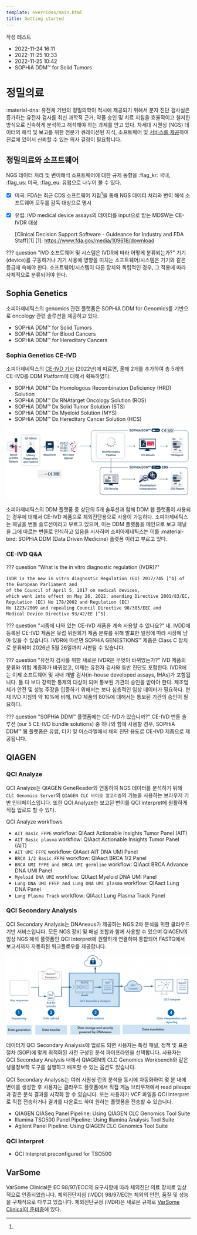 ```yaml
---
template: overrides/main.html
title: Getting started
---
```


작성 테스트 
  * 2022-11-24 16:11
  * 2022-11-25 10:33
  * 2022-11-25 10:42
  * SOPHiA DDM™ for Solid Tumors

# 정밀의료
:material-dna: 유전체 기반의 정밀의학이 적시에 제공되기 위해서 분자 진단 검사실은 
증가하는 유전자 검사를 최신 과학적 근거, 약물 승인 및 치료 지침을
효율적이고 철저한 방식으로 신속하게 분석하고 해석해야 하는 과제를 안고 있다.
차세대 시퀀싱 (NGS) 데이터의 해석 및 보고를 위한 전문가 큐레이션된 지식,
소프트웨어 및 [서비스를 제공]하여 진료에 있어서 신뢰할 수 있는 의사 결정이 필요합니다.

[서비스를 제공]: https://digitalinsights.qiagen.com/products-overview/

## 정밀의료와 소프트웨어
NGS 데이터 처리 및 변이해석 소프트웨어에 대한 규제 동향을 :flag_kr: 국내, :flag_us: 미국, :flag_eu: 유럽으로 나누어 볼 수 있다.

- [x] 미국: FDA는 최근 CDS 소프트웨어 지침[^1]을 통해 NGS 데이터 처리와 변이 해석 소프트웨어 모두를 감독 대상으로 명시
- [x] 유럽: IVD medical device assays의 데이터를 input으로 받는 MDSW는 CE-IVDR 대상

  [^1]: 
   [Clinical Decision Support Software - Guideance for Industry and FDA Staff][1]
     [1]: https://www.fda.gov/media/109618/download

??? question "IVD 소프트웨어 및 시스템은 IVDR에 따라 어떻게 분류되는가?"
    기기 (device)를 구동하거나 기기 사용에 영향을 미치는 소프트웨어/시스템은
    기기와 같은 등급에 속해야 한다.
    소프트웨어/시스템이 다른 장치와 독립적인 경우,
    그 적용에 따라 자체적으로 분류되어야 한다.
    
## Sophia Genetics

소피아제네틱스의 genomics 관련 플랫폼은 SOPHiA DDM for Genomics를 기반으로
oncology 관련 솔루션을 제공하고 있다.

  * SOPHiA DDM™ for Solid Tumors
  * SOPHiA DDM™ for Blood Cancers
  * SOPHiA DDM™ for Hereditary Cancers

### Sophia Genetics CE-IVD
소피아제네틱스의 [CE-IVD 기사] (2022년)에 따르면, 올해 2개를 추가하여 총 5개의 CE-IVD를 DDM Platform에 대해서 획득하였다.

  * SOPHiA DDM™ Dx Homologous Recombination Deficiency (HRD) Solution
  * SOPHiA DDM™ Dx RNAtarget Oncology Solution (ROS)
  * SOPHiA DDM™ Dx Solid Tumor Solution (STS)
  * SOPHiA DDM™ Dx Myeloid Solution (MYS)
  * SOPHiA DDM™ Dx Hereditary Cancer Solution (HCS)

[![CE-IVD Oncology][110]][110]

  [110]: assets/screenshots/sophia.png

  [CE-IVD 기사]: https://www.genomeweb.com/regulatory-news-fda-approvals/sophia-genetics-gets-ce-ivd-mark-ddm-platforms-analytics?_ga=2.227213021.1115069856.1666315814-1673504714.1665445574&adobe_mc=MCMID%3D22851554295355469673754877065205084752%7CMCORGID%3D138FFF2554E6E7220A4C98C6%2540AdobeOrg%7CTS%3D1666315827&CSAuthResp=1%3A%3A2455941%3A1911%3A24%3Asuccess%3AF2DE22E6E75C7FA66C9A2FDB82D6080F#.Y1H2O-xBxhE

소피아제네틱스의 DDM 플랫폼 중 상단의 5개 솔루션과 함께 DDM 웹 플랫폼이 사용되는 경우에 대해서 CE-IVD 제품으로 체외진단용으로 사용이 가능하다.
소피아제네틱스는 패널을 번들 솔루션이라고 부르고 있으며, 이는 DDM 플랫폼을 메인으로 보고 패널을 그에 따르는 번들로 인식하고 있음을 시사하며
소피아제네틱스는 이를 :material-bird: SOPHiA DDM (Data Driven Medicine) 플랫폼 이라고 부르고 있다. 

### CE-IVD Q&A

??? question "What is the in vitro diagnostic regulation (IVDR)?"

    IVDR is the new in vitro diagnostic Regulation (EU) 2017/745 [^4] of the European Parliament and 
    of the Council of April 5, 2017 on medical devices, 
    which went into effect on May 26, 2022, amending Directive 2001/83/EC, 
    Regulation (EC) No 178/2002 and Regulation (EC) 
    No 1223/2009 and repealing Council Directive 90/385/EEC and 
    Medical Device Directive 93/42/EE [^5].

  [^3]:
    EU의 법령안은 공동체 입법의 종류에 맞도록 적절히 구분되어야 하며, 특히 구속력의 여부에 따라 규정(regulation), 지침(directive), 결정(decision), 권고(recommendation) 등으로 구분되어야 한다.
  [^4]:
    규정 2017/745: 의료기기(MDR, Medical Device Regulation)
  [^5]:
    지침 93/42/EEC: 의료기기(MDD, Medical Device Directive)

??? question "시중에 나와 있는 CE-IVD 제품을 계속 사용할 수 있나요?"
    네. IVDD에 등록된 CE-IVD 제품은 유럽 위원회가 제품 분류를 위해 발표한 일정에 따라 시장에 남아 있을 수 있습니다. 
    IVDR에 따르면 SOPHiA GENESTIONS™ 제품은 Class C 장치로 분류되며 2026년 5월 26일까지 시판될 수 있습니다.

??? question "유전자 검사를 위한 새로운 IVDR은 무엇이 바뀌었는가?"
    IVD 제품의 분류와 위험 계층화가 바뀌었고, 이제는 유전자 검사와 동반 진단도 포함한다.
    IVDR에는 이제 소프트웨어 및 사내 개발 검사(in-house developed assays, IHAs)가 포함됩니다. 
    둘 다 보다 강력한 통제의 대상이 되며 통보된 기관의 승인을 받아야 한다.
    제조업체가 안전 및 성능 주장을 입증하기 위해서는 보다 심층적인 임상 데이터가 필요하다.
    현재 IVD 지침의 약 10%에 비해, IVD 제품의 80%에 대해서는 통보된 기관의 승인이 필요하다.

??? question "SOPHiA DDM™ 플랫폼에는 CE-IVD가 있습니까?"
    CE-IVD 번들 솔루션 (our 5 CE-IVD bundle solutions) 중 하나와 함께 사용할 경우, SOPHiA DDM™ 웹 플랫폼은 
    유럽, 터키 및 이스라엘에서 체외 진단 용도로 CE-IVD 제품으로 제공됩니다.


## QIAGEN

### QCI Analyze

QCI Analyze는 QIAGEN GeneReader와 연동하여 NGS 데이터를 분석하기 위해
`CLC Genomics Server`와 `QIAGEN CLC 바이오 알고리즘`의 기능을 사용하는 
브라우저 기반 인터페이스입니다. 또한 QCI Analyze는 보고된 변이를
QCI Interpret에 원활하게 직접 업로드 할 수 있다.

QCI Analyze workflows

  * `AIT Basic FFPE` workflow: QIAact Actionable Insights Tumor Panel (AIT)
  * `AIT Basic plasma` workflow: QIAact Actionable Insights Tumor Panel (AIT)
  * `AIT UMI FFPE` workflow: QIAact AIT DNA UMI Panel
  * `BRCA 1/2 Basic FFPE` workflow: QIAact BRCA 1/2 Panel
  * `BRCA UMI FFPE and BRCA UMI germline` workflow: QIAact BRCA Advance DNA UMI Panel
  * `Myeloid DNA UMI` workflow: QIAact Myeloid DNA UMI Panel
  * `Lung DNA UMI FFEP and Lung DNA UMI plasma` workflow: QIAact Lung DNA Panel
  * `Lung Plasma Track` workflow: QIAact Lung Plasma Track Panel 

### QCI Secondary Analysis

QCI Secondary Analysis는 DNAnexus가 제공하는 NGS 2차 분석을 위한 클라우드 기반 서비스입니다.
모든 NGS 장비 및 패널 조합과 함께 사용할 수 있으며 QIAGEN의 임상 NGS 해석 플랫폼인
QCI Interpret에 원할하게 연결하여 통합되어 FASTQ에서 보고서까지 자동화된 워크플로우를 제공합니다.

[![QCI Secondary Analsysis][111]][111]

  [111]: assets/screenshots/QSAworkflow.png

데이터가 QCI Secondary Analysis에 업로드 되면
사용자는 특정 패널, 정책 및 표준절차 (SOP)에 맞게 최적화된 사전 구성된 분석 파이프라인을 선택합니다.
사용자는 QCI Secondary Analysis 내에서 QIAGEN의 CLC Genomics Workbench와 같은
생물정보학 도구를 실행하고 배포할 수 있는 옵션도 있습니다.

QCI Secondary Analysis는 여러 시퀀싱 런의 분석을 동시에 자동화하여 몇 분 내에 변이를 생성한 후
사용자는 클라우드 플랫폼에서 직접 게놈 브라우저에서 read pileups과 같은 분석 결과를 시각화 할 수 있습니다.
또는 사용자가 VCF 파일을 QCI Interpret로 직접 전송하거나 결과를 다운로드 하여 원하는 플랫폼을 전송할 수 있습니다.

  * QIAGEN QIASeq Panel Pipeline: Using QIAGEN CLC Genomics Tool Suite
  * Illumina TSO500 Panel Pipeline: Using Illumina Analysis Tool Suite
  * Aglient Panel Pipeline: Using QIAGEN CLC Genomics Tool Suite

### QCI Interpret

  * QCI Interpret preconfigured for TSO500

## VarSome

VarSome Clinical은 EC 98/97/ECC의 요구사항에 따라 체외진단 의료 장치로 임상적으로 인증되었습니다.
체외진단지침 (IVDD) 98/97/EC는 체외의 안전, 품질 및 성능을 구체적으로 다루고 있습니다. 
체외진단규정 (IVDR)은 새로운 규제로 [VarSome Clinical이 준비중]에 있다. 

  [VarSome Clinical이 준비중]: https://youtu.be/gMYuBDZpSPU
